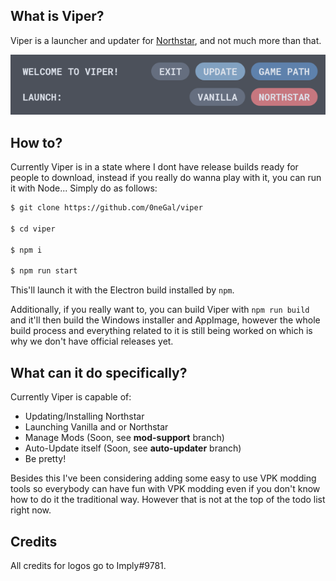 ## What is Viper?

Viper is a launcher and updater for [Northstar](https://github.com/R2Northstar/Northstar), and not much more than that.

<p align="center">
  <img src="preview.png">
</p>

## How to?

Currently Viper is in a state where I dont have release builds ready for people to download, instead if you really do wanna play with it, you can run it with Node... Simply do as follows:

```sh
$ git clone https://github.com/0neGal/viper

$ cd viper

$ npm i

$ npm run start
```

This'll launch it with the Electron build installed by `npm`.

Additionally, if you really want to, you can build Viper with `npm run build` and it'll then build the Windows installer and AppImage, however the whole build process and everything related to it is still being worked on which is why we don't have official releases yet.

## What can it do specifically?

Currently Viper is capable of:

 * Updating/Installing Northstar
 * Launching Vanilla and or Northstar
 * Manage Mods (Soon, see **mod-support** branch)
 * Auto-Update itself (Soon, see **auto-updater** branch)
 * Be pretty!

Besides this I've been considering adding some easy to use VPK modding tools so everybody can have fun with VPK modding even if you don't know how to do it the traditional way. However that is not at the top of the todo list right now.

## Credits

All credits for logos go to Imply#9781.
